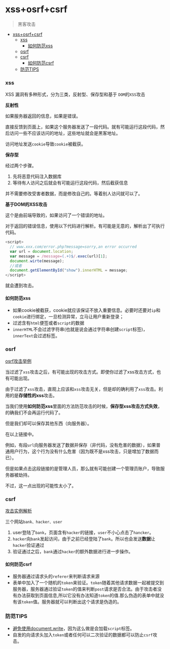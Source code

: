 # xss+osrf+csrf
> 黑客攻击

<!-- TOC -->

- [xss+osrf+csrf](#xssosrfcsrf)
    - [xss](#xss)
      - [如何防范xss](#如何防范xss)
    - [osrf](#osrf)
    - [csrf](#csrf)
      - [如何防范csrf](#如何防范csrf)
    - [防范TIPS](#防范tips)

<!-- /TOC -->

### xss

XSS 漏洞有多种形式，分为三类，反射型、保存型和基于 `DOM`的`XSS`攻击

**反射性**

如果服务器返回的信息，如果是错误。

直接反馈到页面上，如果这个服务器发送了一段代码。就有可能运行这段代码，然后访问一些不应该访问的地址，这些地址就会是黑客地址。

访问地址发送`cookie`导致`cookie`被截获。

**保存型**

经过两个步骤。

1. 先将恶意代码注入数据库
2. 等待有人访问之后就会有可能运行这段代码，然后截获信息

并不需要修改受害者数据，而是修改自己的。等着别人访问就可以了。

**基于DOM的XSS攻击**

这个是由前端导致的，如果访问了一个错误的地址。

对于返回的错误信息，使用以下代码进行解析。有可能是无意的，解析出了可执行代码。

```javascript
<script>
  // www.xxx.com/error.php?message=sorry,an error occurred
  var url = document.location;
  var message = /message=(.+)$/.exec(url)[1];
  document.wirte(message);
  //或者
  document.getElementById("show").innerHTML = message;
</script>
```

就会遭到攻击。

#### 如何防范xss

* 如果cookie被截获，cookie就应该保证不放入重要信息。必要时还要对`ip`和`cookie`进行绑定，一旦检测异常，立马让用户重新登录；
* 过滤含有`html`便签或者`script`的数据
* `innerHTML`不会过滤字符串(也就是说会通过字符串创建`script`标签)，`innerText`会过滤标签。

### osrf

[osrf攻击举例](http://www.91ri.org/6049.html)

当过滤了`xss`攻击之后，有可能出现的攻击方式。即使你过滤了xss攻击方式，也有可能出现。

由于过滤了`xss`攻击，直观上应该和`xss`攻击无关，但是却的确利用了`xss`攻击。利用的是**存储性的xss**攻击。

当我们使用**如何防范xss**里面的方法防范攻击的时候，**保存型xss攻击方式失效**，的确我们不会再运行代码了。

但是我们却可以保存其他东西（向服务器）。

在以上链接中。

例如，有段`url`向服务器发送了数据并保存（非代码，没有危害的数据），如果普通用户行为，这个行为没有什么危害（因为既不是xss攻击，只是增加了数据而已）。

但是如果点击这段链接的是管理人员，那么就有可能创建一个管理员账户，导致服务器被劫持。

不过，这一点出现的可能性太小了。

### csrf

[攻击实例解析](https://segmentfault.com/a/1190000007932293)

三个网站`bank、hacker、user`

1. user登陆了`bank`，页面含有`hacker`的链接，`user`不小心点击了`hancker`。
2. `hacker`向`bank`发起访问，由于之前已经登陆了`bank`。所以也会发送**数据**让`hacker`验证通过
3. 验证通过之后，`bank`通过`hacker`的额外数据进行进一步操作。

#### 如何防范csrf

* 服务器通过请求头的`referer`来判断请求来源
* 表单中加入了一个随机的`token`来验证。`token`随着其他请求数据一起被提交到服务器，服务器通过验证`token`的值来判断`post`请求是否合法。由于攻击者没有办法获取到页面信息,所以它没有办法知道`token`的值.那么伪造的表单中就没有该`token`值。服务器就可以判断出这个请求是伪造的。


### 防范TIPS

* [避免使用document.write](http://www.cnblogs.com/ziyunfei/p/5881426.html)，因为这么做是会加载`script`标签。
* 自发的向请求头加入`token`或者任何可以二次验证的数据都可以防止`csrf`攻击。